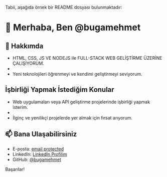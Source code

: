 Tabii, aşağıda örnek bir README dosyası bulunmaktadır:

# 👋 Merhaba, Ben @bugamehmet

## 👀 Hakkımda
- HTML, CSS, JS VE NODEJS ile FULL-STACK WEB GELİŞTİRME ÜZERİNE ÇALIŞIYORUM.
- 
- Yeni teknolojileri öğrenmeyi ve kendimi geliştirmeyi seviyorum.


## İşbirliği Yapmak İstediğim Konular

- Web uygulamaları veya API geliştirme projelerinde işbirliği yapmak isterim.
- 
- İlginç ve yenilikçi projelerde yer almak için fırsat arıyorum.

## 📫 Bana Ulaşabilirsiniz

- E-posta: [email protected](bugamehmetcan@gmail.com)
- LinkedIn: [LinkedIn Profilim](https://www.linkedin.com/in/bugamehmetcan)
- GitHub: [@bugamehmet](https://github.com/bugamehmet)

Başarılar!
